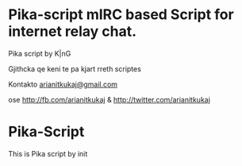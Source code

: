 Pika-script
mIRC based Script for internet relay chat.
===========

Pika script by K|nG

Gjithcka qe keni te pa kjart rreth scriptes

Kontakto arianitkukaj@gmail.com

ose http://fb.com/arianitkukaj & http://twitter.com/arianitkukaj

Pika-Script
===========

This is Pika script by init
